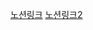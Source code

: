 [노션링크](https://www.notion.so/Filter-Interceptor-100e1d6e737148d89e014527fc197886)
[노션링크2](https://www.notion.so/Filter-Interceptor-2df6ed30d5a343b4a36db52b6c893cdd)
